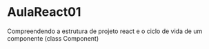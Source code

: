 # AulaReact01
Compreendendo a estrutura de projeto react e o ciclo de vida de um componente (class Component)
